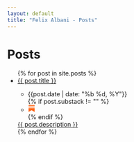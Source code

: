 ```yaml
---
layout: default
title: "Felix Albani - Posts"
---
```


# Posts

<ul class="post-list pl-10 pr-10">
  {% for post in site.posts %}
    <li class="pb-10">     
    <div class="post">
      <div ><a href="{{ post.url }}" target="_self" > <span class="post-title">{{ post.title }}</span></a></div>
      <ul class="flex h-12 place-items-center">
        <li class="pr-4 text-gray-500 post-meta">{{post.date | date: "%b %d, %Y"}}</li>
        {% if post.substack != "" %}
          <li class="mr-4">
          <a href="{{ post.substack }}" target="_blank" alt="Substack"><svg xmlns="http://www.w3.org/2000/svg" width="16" height="16" viewBox="0 0 24 24"><path fill="#ff6719" d="M22.539 8.242H1.46V5.406h21.08v2.836zM1.46 10.812V24L12 18.11L22.54 24V10.812H1.46zM22.54 0H1.46v2.836h21.08V0z"/></svg></a>
          </li>
        {% endif %}
      </ul>
      <div>
          <a href="{{ post.url }}" target="_self"><span class="post-description">{{ post.description }}</span></a>
      </div>      
      </div>
    </li>
  {% endfor %}
</ul>

